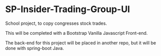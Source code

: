 # SP-Insider-Trading-Group-UI
School project, to copy congresses stock trades.

This will be completed with a Bootstrap Vanilla Javascript Front-end. 

The back-end for this project will be placed in another repo, but it will be done with spring-boot Java.
